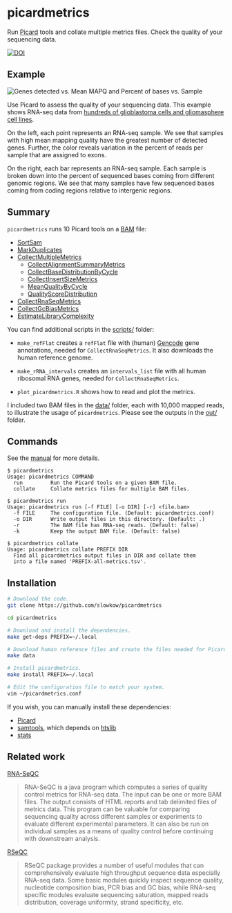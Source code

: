 # picardmetrics

Run [Picard] tools and collate multiple metrics files. Check the quality of
your sequencing data.

[![DOI](https://zenodo.org/badge/doi/10.5281/zenodo.17142.svg)](http://dx.doi.org/10.5281/zenodo.17142)

## Example

![Genes detected vs. Mean MAPQ and Percent of bases vs. Sample][example]

[example]: https://github.com/slowkow/picardmetrics/blob/master/man/picardmetrics-banner.png

Use Picard to assess the quality of your sequencing data. This example shows
RNA-seq data from [hundreds of glioblastoma cells and gliomasphere cell
lines][Patel2014].

On the left, each point represents an RNA-seq sample. We see that samples
with high mean mapping quality have the greatest number of detected genes.
Further, the color reveals variation in the percent of reads per sample
that are assigned to exons.

On the right, each bar represents an RNA-seq sample. Each sample is broken
down into the percent of sequenced bases coming from different genomic
regions. We see that many samples have few sequenced bases coming from
coding regions relative to intergenic regions.

[Patel2014]: http://www.ncbi.nlm.nih.gov/bioproject/PRJNA248302

## Summary

`picardmetrics` runs 10 Picard tools on a [BAM] file:

  -   [SortSam]
  -   [MarkDuplicates]
  -   [CollectMultipleMetrics]
      -   [CollectAlignmentSummaryMetrics]
      -   [CollectBaseDistributionByCycle]
      -   [CollectInsertSizeMetrics]
      -   [MeanQualityByCycle]
      -   [QualityScoreDistribution]
  -   [CollectRnaSeqMetrics]
  -   [CollectGcBiasMetrics]
  -   [EstimateLibraryComplexity]

You can find additional scripts in the [scripts/][scripts] folder:

  -   `make_refFlat` creates a `refFlat` file with (human) [Gencode] gene
      annotations, needed for `CollectRnaSeqMetrics`. It also downloads the
      human reference genome.

  -   `make_rRNA_intervals` creates an `intervals_list` file with all human
      ribosomal RNA genes, needed for `CollectRnaSeqMetrics`.

  -   `plot_picardmetrics.R` shows how to read and plot the metrics.

I included two BAM files in the [data/][data] folder, each with 10,000 mapped
reads, to illustrate the usage of `picardmetrics`. Please see the outputs in
the [out/][out] folder.

## Commands

See the [manual] for more details.

```
$ picardmetrics
Usage: picardmetrics COMMAND
  run         Run the Picard tools on a given BAM file.
  collate     Collate metrics files for multiple BAM files.

$ picardmetrics run
Usage: picardmetrics run [-f FILE] [-o DIR] [-r] <file.bam>
  -f FILE     The configuration file. (Default: picardmetrics.conf)
  -o DIR      Write output files in this directory. (Default: .)
  -r          The BAM file has RNA-seq reads. (Default: false)
  -k          Keep the output BAM file. (Default: false)

$ picardmetrics collate
Usage: picardmetrics collate PREFIX DIR
  Find all picardmetrics output files in DIR and collate them
  into a file named 'PREFIX-all-metrics.tsv'.
```

## Installation

```bash
# Download the code.
git clone https://github.com/slowkow/picardmetrics

cd picardmetrics

# Download and install the dependencies.
make get-deps PREFIX=~/.local

# Download human reference files and create the files needed for Picard.
make data

# Install picardmetrics.
make install PREFIX=~/.local

# Edit the configuration file to match your system.
vim ~/picardmetrics.conf
```

If you wish, you can manually install these dependencies:

-   [Picard]
-   [samtools], which depends on [htslib]
-   [stats]

[BAM]: http://samtools.github.io/hts-specs/SAMv1.pdf
[Gencode]: http://www.gencodegenes.org/

[Picard]: https://broadinstitute.github.io/picard/
[samtools]: https://github.com/samtools/samtools
[htslib]: https://github.com/samtools/htslib
[stats]: https://github.com/arq5x/filo

[scripts]: https://github.com/slowkow/picardmetrics/tree/master/scripts
[data]: https://github.com/slowkow/picardmetrics/tree/master/data
[out]: https://github.com/slowkow/picardmetrics/tree/master/out

[manual]: http://slowkow.com/picardmetrics/

[SortSam]: https://broadinstitute.github.io/picard/command-line-overview.html#SortSam
[MarkDuplicates]: https://broadinstitute.github.io/picard/command-line-overview.html#MarkDuplicates
[CollectMultipleMetrics]: https://broadinstitute.github.io/picard/command-line-overview.html#CollectMultipleMetrics
[CollectAlignmentSummaryMetrics]: https://broadinstitute.github.io/picard/command-line-overview.html#CollectAlignmentSummaryMetrics
[CollectBaseDistributionByCycle]: https://broadinstitute.github.io/picard/command-line-overview.html#CollectBaseDistributionByCycle
[CollectInsertSizeMetrics]: https://broadinstitute.github.io/picard/command-line-overview.html#CollectInsertSizeMetrics
[MeanQualityByCycle]: https://broadinstitute.github.io/picard/command-line-overview.html#MeanQualityByCycle
[QualityScoreDistribution]: https://broadinstitute.github.io/picard/command-line-overview.html#QualityScoreDistribution
[CollectRnaSeqMetrics]: https://broadinstitute.github.io/picard/command-line-overview.html#CollectRnaSeqMetrics
[CollectGcBiasMetrics]: https://broadinstitute.github.io/picard/command-line-overview.html#CollectGcBiasMetrics
[EstimateLibraryComplexity]: https://broadinstitute.github.io/picard/command-line-overview.html#EstimateLibraryComplexity

## Related work

[RNA-SeQC][rnaseqc]

> RNA-SeQC is a java program which computes a series of quality control metrics for RNA-seq data. The input can be one or more BAM files. The output consists of HTML reports and tab delimited files of metrics data. This program can be valuable for comparing sequencing quality across different samples or experiments to evaluate different experimental parameters. It can also be run on individual samples as a means of quality control before continuing with downstream analysis.

[RSeQC][rseqc]

> RSeQC package provides a number of useful modules that can comprehensively evaluate high throughput sequence data especially RNA-seq data. Some basic modules quickly inspect sequence quality, nucleotide composition bias, PCR bias and GC bias, while RNA-seq specific modules evaluate sequencing saturation, mapped reads distribution, coverage uniformity, strand specificity, etc.

[rnaseqc]: http://www.broadinstitute.org/cancer/cga/rna-seqc
[rseqc]: http://rseqc.sourceforge.net/
